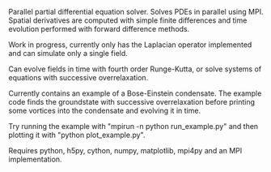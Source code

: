Parallel partial differential equation solver. Solves PDEs in parallel using MPI. Spatial derivatives are computed with simple finite differences and time evolution performed with forward difference methods.

Work in progress, currently only has the Laplacian operator implemented and can simulate only a single field.

Can evolve fields in time with fourth order Runge-Kutta, or solve systems of equations with successive overrelaxation.

Currently contains an example of a Bose-Einstein condensate. The example code finds the groundstate with successive overrelaxation before printing some vortices into the condensate and evolving it in time.

Try running the example with "mpirun -n <number of cores> python run_example.py" and then plotting it with "python plot_example.py".

Requires python, h5py, cython, numpy, matplotlib, mpi4py and an MPI implementation.
